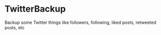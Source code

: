 # TwitterBackup
Backup some Twitter things like followers, following, liked posts, retweeted posts, etc
